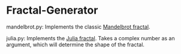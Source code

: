 # Fractal-Generator

mandelbrot.py: Implements the classic [Mandelbrot fractal](https://en.wikipedia.org/wiki/Mandelbrot_set).

julia.py: Implements the [Julia fractal](https://en.wikipedia.org/wiki/Julia_set). Takes a complex number as an argument, which will determine the shape of the fractal.